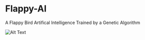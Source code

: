 # Flappy-AI
A Flappy Bird Artifical Intelligence Trained by a Genetic Algorithm


![Alt Text](https://github.com/WillMo2198/Flappy-AI/blob/master/ezgif.com-crop.gif)
